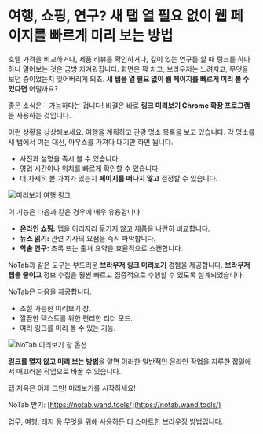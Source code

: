 # 여행, 쇼핑, 연구? 새 탭 열 필요 없이 웹 페이지를 빠르게 미리 보는 방법

호텔 가격을 비교하거나, 제품 리뷰를 확인하거나, 깊이 있는 연구를 할 때 링크를 하나하나 열어보는 것은 금방 지겨워집니다. 화면은 꽉 차고, 브라우저는 느려지고, 무엇을 보던 중이었는지 잊어버리게 되죠. **새 탭을 열 필요 없이 웹 페이지를 빠르게 미리 볼 수 있다면** 어떨까요?

좋은 소식은 – 가능하다는 겁니다! 비결은 바로 **링크 미리보기 Chrome 확장 프로그램**을 사용하는 것입니다.

이런 상황을 상상해보세요. 여행을 계획하고 관광 명소 목록을 보고 있습니다. 각 명소를 새 탭에서 여는 대신, 마우스를 가져다 대기만 하면 됩니다.
*   사진과 설명을 즉시 볼 수 있습니다.
*   영업 시간이나 위치를 빠르게 확인할 수 있습니다.
*   더 자세히 볼 가치가 있는지 **페이지를 떠나지 않고** 결정할 수 있습니다.

![미리보기 여행 링크](images/notab1.png)

이 기능은 다음과 같은 경우에 매우 유용합니다.
*   **온라인 쇼핑:** 탭을 이리저리 옮기지 않고 제품을 나란히 비교합니다.
*   **뉴스 읽기:** 관련 기사의 요점을 즉시 파악합니다.
*   **학술 연구:** 초록 또는 출처 요약을 효율적으로 스캔합니다.

NoTab과 같은 도구는 부드러운 **브라우저 링크 미리보기** 경험을 제공합니다. **브라우저 탭을 줄이고** 정보 수집을 훨씬 빠르고 집중적으로 수행할 수 있도록 설계되었습니다.

NoTab은 다음을 제공합니다.
*   조절 가능한 미리보기 창.
*   깔끔한 텍스트를 위한 편리한 리더 모드.
*   여러 링크를 미리 볼 수 있는 기능.

![NoTab 미리보기 창 옵션](images/notab2.png)

**링크를 열지 않고 미리 보는 방법**을 알면 이러한 일반적인 온라인 작업을 지루한 잡일에서 매끄러운 작업으로 바꿀 수 있습니다.

탭 지옥은 이제 그만! 미리보기를 시작하세요!

NoTab 받기: [https://notab.wand.tools/](https://notab.wand.tools/)

업무, 여행, 레저 등 무엇을 위해 사용하든 더 스마트한 브라우징 방법입니다.
